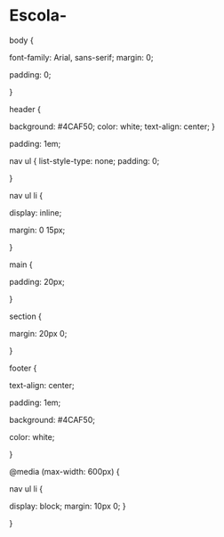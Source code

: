 # Escola-
body {

font-family: Arial, sans-serif; margin: 0;

padding: 0;

}

header {

background: #4CAF50; color: white; text-align: center; }

padding: 1em;

nav ul { list-style-type: none; padding: 0;

}

nav ul li {

display: inline;

margin: 0 15px;

}

main {

padding: 20px;

}

section {

margin: 20px 0;

}

footer {

text-align: center;

padding: 1em;

background: #4CAF50;

color: white;

}

@media (max-width: 600px) {

nav ul li {

display: block; margin: 10px 0; }

}
